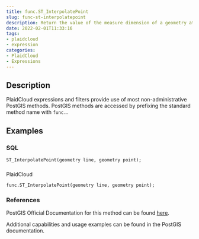 ```yaml
---
title: func.ST_InterpolatePoint
slug: func-st-interpolatepoint
description: Return the value of the measure dimension of a geometry at the point closed to the provided point
date: 2022-02-01T11:33:16
tags:
- plaidcloud
- expression
categories:
- PlaidCloud
- Expressions
---
```



## Description


PlaidCloud expressions and filters provide use of most non-administrative PostGIS methods. PostGIS methods are accessed by prefixing the standard method name with `func.`.



## Examples


### SQL



```
ST_InterpolatePoint(geometry line, geometry point);
```

### 
PlaidCloud



```
func.ST_InterpolatePoint(geometry line, geometry point);
```


### References


PostGIS Official Documentation for this method can be found [here](https://postgis.net/docs/manual-3.1/ST_InterpolatePoint.html).



Additional capabilities and usage examples can be found in the PostGIS documentation.

